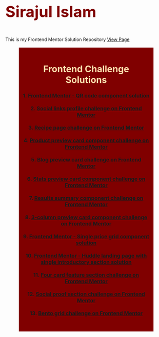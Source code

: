 <h1 style="color: maroon; font-size:48px;">Sirajul Islam</h1>

<br/>
This is my Frontend Mentor Solution Repository  <a href="https://sirajshaon.github.io/frontendMentor/"> View Page </a>
<br/>

<br/>

<div style="margin: auto;width: 400px; text-align: center; background: maroon; padding: 10px;">
  <h1 style="color:navajowhite;"> Frontend Challenge Solutions</h1>
<h3> 1. 
  <a href="https://sirajshaon.github.io/frontendMentor/qr-code-component-main/"> Frontend Mentor - QR code component solution </a>
<br/>
<br/>
2. 
  <a href="https://sirajshaon.github.io/frontendMentor/social-links-profile-main/"> Social links profile challenge on Frontend Mentor </a>
<br/>
<br/>
3. 
<a href="https://sirajshaon.github.io/frontendMentor/recipe-page-main/"> Recipe page challenge on Frontend Mentor </a>
<br/>
<br/>
4. 
<a href="https://sirajshaon.github.io/frontendMentor/product-preview-card-component-main/"> Product preview card component challenge on Frontend Mentor </a>
<br/>
<br/>
  5. 
<a href="https://sirajshaon.github.io/frontendMentor/blog-preview-card-main/"> Blog preview card challenge on Frontend Mentor </a>
<br/>
<br/>
    6. 
<a href="https://sirajshaon.github.io/frontendMentor/stats-preview-card-component-main/"> Stats preview card component challenge on Frontend Mentor </a>
<br/>
<br/>
  7. 
<a href="https://sirajshaon.github.io/frontendMentor/results-summary-component-main/"> Results summary component challenge on Frontend Mentor </a>
<br/>
<br/>
    8. 
<a href="https://sirajshaon.github.io/frontendMentor/3-column-preview-card-component-main/"> 3-column preview card component challenge on Frontend Mentor </a>
<br/>
<br/>
  9. 
<a href="https://sirajshaon.github.io/frontendMentor/single-price-grid-component-master/"> Frontend Mentor - Single price grid component solution </a>
<br/>
<br/>
    10. 
<a href="https://sirajshaon.github.io/frontendMentor/huddle-landing-page-with-single-introductory-section-master/"> Frontend Mentor - Huddle landing page with single introductory section solution </a>
<br/>
<br/>
      11. 
<a href="https://sirajshaon.github.io/frontendMentor/four-card-feature-section-master/"> Four card feature section challenge on Frontend Mentor</a>
<br/>
<br/>
   12. 
<a href="https://sirajshaon.github.io/frontendMentor/social-proof-section-master/"> Social proof section challenge on Frontend Mentor</a>
<br/>
<br/>
  13. 
<a href="https://sirajshaon.github.io/frontendMentor/bento-grid-main/"> Bento grid challenge on Frontend Mentor</a>
<br/>
<br/>
 </h3></div>
